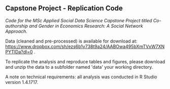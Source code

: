 ## Capstone Project - Replication Code 

*Code for the MSc Applied Social Data Science Capstone Project titled Co-authorship and Gender in Economics Research: A Social Network Approach.*

Data (cleaned and pre-processed) is available for download at: https://www.dropbox.com/sh/ezs6b1y738t9a24/AABOwa495bXmTVxW7XNPYTlDa?dl=0 .

To replicate the analysis and reproduce tables and figures, please download and unzip the data to a subfolder named 'data' your working directory.

A note on technical requirements: all analysis was conducted in R Studio version 1.4.1717.
